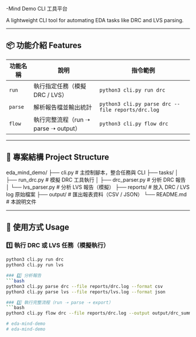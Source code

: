 -Mind Demo CLI 工具平台

A lightweight CLI tool for automating EDA tasks like DRC and LVS parsing.  


---

## 📦 功能介紹 Features

| 功能名稱 | 說明 | 指令範例 |
|----------|------|-----------|
| `run`    | 執行指定任務（模擬 DRC / LVS） | `python3 cli.py run drc` |
| `parse`  | 解析報告檔並輸出統計 | `python3 cli.py parse drc --file reports/drc.log` |
| `flow`   | 執行完整流程（run ➝ parse ➝ output） | `python3 cli.py flow drc` |

---

## 📁 專案結構 Project Structure

eda_mind_demo/
├── cli.py # 主控制腳本，整合任務與 CLI
├── tasks/
│ ├── run_drc.py # 模擬 DRC 工具執行
│ ├── drc_parser.py # 分析 DRC 報告
│ └── lvs_parser.py # 分析 LVS 報告（模擬）
├── reports/ # 放入 DRC / LVS log 原始檔案
├── output/ # 匯出報表資料（CSV / JSON）
└── README.md # 本說明文件



---

## 🚀 使用方式 Usage

### 1️⃣ 執行 DRC 或 LVS 任務（模擬執行）
```bash
python3 cli.py run drc
python3 cli.py run lvs

### 2️⃣ 分析報告
```bash
python3 cli.py parse drc --file reports/drc.log --format csv
python3 cli.py parse lvs --file reports/lvs.log --format json

### 3️⃣ 執行完整流程（run ➝ parse ➝ export）
```bash
python3 cli.py flow drc --file reports/drc.log --output output/drc_summary.csv

# eda-mind-demo
# eda-mind-demo
